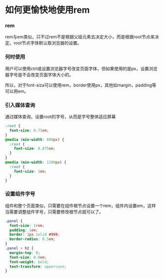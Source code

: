 # 如何更愉快地使用rem

### rem

rem与em类似，只不过rem不是根据父级元素去决定大小，而是根据root节点来决定。root节点字体默认取浏览器的设置。

### 何时使用

用户可以使用ctrl或设置浏览器字号改变页面字体，但如果使用的是px，设置浏览器字号是不会改变页面字体大小的。

所以，对于font-siza可以使用rem，border使用px，其他如margin，padding等可以用em。

### 引入媒体查询

通过媒体查询，设置root的字号，从而是字号整体适应屏幕

```css
:root {                            
  font-size: 0.75em;               
}                                  
@media (min-width: 800px) {        
  :root {                          
    font-size: 0.875em;            
  }                                
}                                  
@media (min-width: 1200px) {       
  :root {                          
    font-size: 1em;                
  }
}
```

### 设置组件字号

组件和整个页面类似，只需要在组件根节点设置一个rem，组件内设置em，这样当需要调整组件字号，只需要修改根节点就可以了。

```css
.panel {
  font-size: 1rem;
  padding: 1em;
  border: 1px solid #999;
  border-radius: 0.5em;
}
.panel > h2 {
  margin-top: 0;
  font-size: 0.8em;
  font-weight: bold;
  text-transform: uppercase;
}
```
